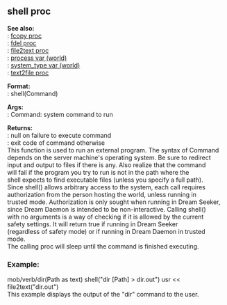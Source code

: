 ## shell proc    
**See also:**    
:   [fcopy proc](/proc/fcopy)    
:   [fdel proc](/proc/fdel)    
:   [file2text proc](/proc/file2text)    
:   [process var (world)](/world/var/process)    
:   [system_type var (world)](/world/var/system_type)    
:   [text2file proc](/proc/text2file)    
<!-- -->    
**Format:**    
:   shell(Command)    
<!-- -->    
**Args:**    
:   Command: system command to run    
<!-- -->    
**Returns:**    
:   null on failure to execute command    
:   exit code of command otherwise    
This function is used to run an external program. The syntax of Command    
depends on the server machine\'s operating system. Be sure to redirect    
input and output to files if there is any. Also realize that the command    
will fail if the program you try to run is not in the path where the    
shell expects to find executable files (unless you specify a full path).    
Since shell() allows arbitrary access to the system, each call requires    
authorization from the person hosting the world, unless running in    
trusted mode. Authorization is only sought when running in Dream Seeker,    
since Dream Daemon is intended to be non-interactive. Calling shell()    
with no arguments is a way of checking if it is allowed by the current    
safety settings. It will return true if running in Dream Seeker    
(regardless of safety mode) or if running in Dream Daemon in trusted    
mode.    
The calling proc will sleep until the command is finished executing.    
### Example:    
mob/verb/dir(Path as text) shell(\"dir \[Path\] \> dir.out\") usr \<\<    
file2text(\"dir.out\")    
This example displays the output of the \"dir\" command to the user.  